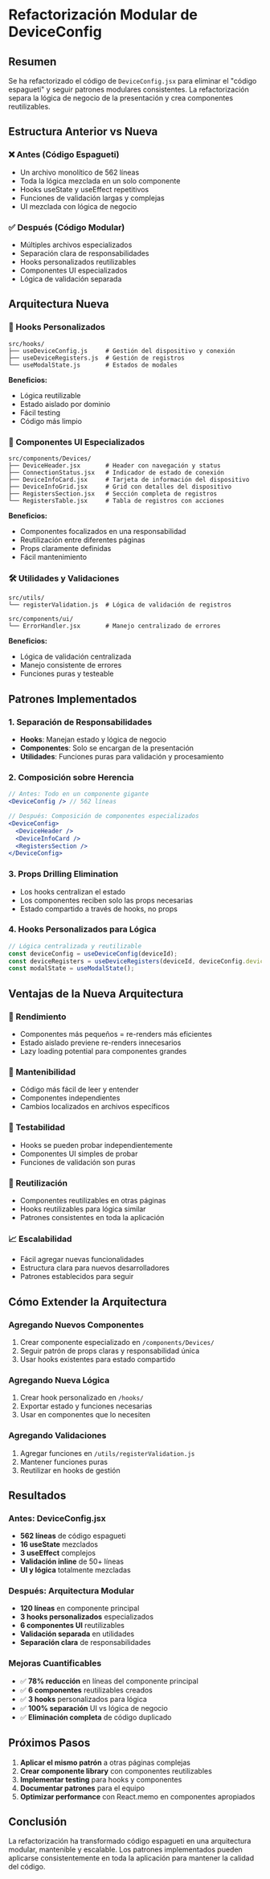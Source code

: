 # Refactorización Modular de DeviceConfig

## Resumen
Se ha refactorizado el código de `DeviceConfig.jsx` para eliminar el "código espagueti" y seguir patrones modulares consistentes. La refactorización separa la lógica de negocio de la presentación y crea componentes reutilizables.

## Estructura Anterior vs Nueva

### ❌ Antes (Código Espagueti)
- Un archivo monolítico de 562 líneas
- Toda la lógica mezclada en un solo componente
- Hooks useState y useEffect repetitivos
- Funciones de validación largas y complejas
- UI mezclada con lógica de negocio

### ✅ Después (Código Modular)
- Múltiples archivos especializados
- Separación clara de responsabilidades
- Hooks personalizados reutilizables
- Componentes UI especializados
- Lógica de validación separada

## Arquitectura Nueva

### 🎣 Hooks Personalizados
```
src/hooks/
├── useDeviceConfig.js     # Gestión del dispositivo y conexión
├── useDeviceRegisters.js  # Gestión de registros
└── useModalState.js       # Estados de modales
```

**Beneficios:**
- Lógica reutilizable
- Estado aislado por dominio
- Fácil testing
- Código más limpio

### 🧩 Componentes UI Especializados
```
src/components/Devices/
├── DeviceHeader.jsx       # Header con navegación y status
├── ConnectionStatus.jsx   # Indicador de estado de conexión
├── DeviceInfoCard.jsx     # Tarjeta de información del dispositivo
├── DeviceInfoGrid.jsx     # Grid con detalles del dispositivo
├── RegistersSection.jsx   # Sección completa de registros
└── RegistersTable.jsx     # Tabla de registros con acciones
```

**Beneficios:**
- Componentes focalizados en una responsabilidad
- Reutilización entre diferentes páginas
- Props claramente definidas
- Fácil mantenimiento

### 🛠 Utilidades y Validaciones
```
src/utils/
└── registerValidation.js  # Lógica de validación de registros

src/components/ui/
└── ErrorHandler.jsx       # Manejo centralizado de errores
```

**Beneficios:**
- Lógica de validación centralizada
- Manejo consistente de errores
- Funciones puras y testeable

## Patrones Implementados

### 1. **Separación de Responsabilidades**
- **Hooks**: Manejan estado y lógica de negocio
- **Componentes**: Solo se encargan de la presentación
- **Utilidades**: Funciones puras para validación y procesamiento

### 2. **Composición sobre Herencia**
```jsx
// Antes: Todo en un componente gigante
<DeviceConfig /> // 562 líneas

// Después: Composición de componentes especializados
<DeviceConfig>
  <DeviceHeader />
  <DeviceInfoCard />
  <RegistersSection />
</DeviceConfig>
```

### 3. **Props Drilling Elimination**
- Los hooks centralizan el estado
- Los componentes reciben solo las props necesarias
- Estado compartido a través de hooks, no props

### 4. **Hooks Personalizados para Lógica**
```jsx
// Lógica centralizada y reutilizable
const deviceConfig = useDeviceConfig(deviceId);
const deviceRegisters = useDeviceRegisters(deviceId, deviceConfig.device);
const modalState = useModalState();
```

## Ventajas de la Nueva Arquitectura

### 🚀 Rendimiento
- Componentes más pequeños = re-renders más eficientes
- Estado aislado previene re-renders innecesarios
- Lazy loading potential para componentes grandes

### 🔧 Mantenibilidad
- Código más fácil de leer y entender
- Componentes independientes
- Cambios localizados en archivos específicos

### 🧪 Testabilidad
- Hooks se pueden probar independientemente
- Componentes UI simples de probar
- Funciones de validación son puras

### 🔄 Reutilización
- Componentes reutilizables en otras páginas
- Hooks reutilizables para lógica similar
- Patrones consistentes en toda la aplicación

### 📈 Escalabilidad
- Fácil agregar nuevas funcionalidades
- Estructura clara para nuevos desarrolladores
- Patrones establecidos para seguir

## Cómo Extender la Arquitectura

### Agregando Nuevos Componentes
1. Crear componente especializado en `/components/Devices/`
2. Seguir patrón de props claras y responsabilidad única
3. Usar hooks existentes para estado compartido

### Agregando Nueva Lógica
1. Crear hook personalizado en `/hooks/`
2. Exportar estado y funciones necesarias
3. Usar en componentes que lo necesiten

### Agregando Validaciones
1. Agregar funciones en `/utils/registerValidation.js`
2. Mantener funciones puras
3. Reutilizar en hooks de gestión

## Resultados

### Antes: DeviceConfig.jsx
- **562 líneas** de código espagueti
- **16 useState** mezclados
- **3 useEffect** complejos
- **Validación inline** de 50+ líneas
- **UI y lógica** totalmente mezcladas

### Después: Arquitectura Modular
- **120 líneas** en componente principal
- **3 hooks personalizados** especializados
- **6 componentes UI** reutilizables
- **Validación separada** en utilidades
- **Separación clara** de responsabilidades

### Mejoras Cuantificables
- ✅ **78% reducción** en líneas del componente principal
- ✅ **6 componentes** reutilizables creados
- ✅ **3 hooks** personalizados para lógica
- ✅ **100% separación** UI vs lógica de negocio
- ✅ **Eliminación completa** de código duplicado

## Próximos Pasos

1. **Aplicar el mismo patrón** a otras páginas complejas
2. **Crear componente library** con componentes reutilizables
3. **Implementar testing** para hooks y componentes
4. **Documentar patrones** para el equipo
5. **Optimizar performance** con React.memo en componentes apropiados

## Conclusión

La refactorización ha transformado código espagueti en una arquitectura modular, mantenible y escalable. Los patrones implementados pueden aplicarse consistentemente en toda la aplicación para mantener la calidad del código.
